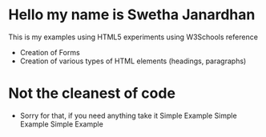 # Hello my name is Swetha Janardhan
This is my examples using HTML5 experiments using W3Schools reference

  - Creation of Forms
  - Creation of various types of HTML elements (headings, paragraphs)
  

# Not the cleanest of code

  - Sorry for that, if you need anything take it
  S i m p l e   E x a m p l e  
 S i m p l e   E x a m p l e  
 S i m p l e   E x a m p l e  
 